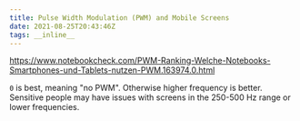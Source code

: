 ```yaml
---
title: Pulse Width Modulation (PWM) and Mobile Screens
date: 2021-08-25T20:43:46Z
tags: __inline__
---
```


https://www.notebookcheck.com/PWM-Ranking-Welche-Notebooks-Smartphones-und-Tablets-nutzen-PWM.163974.0.html

`0` is best, meaning "no PWM". Otherwise higher frequency is better. Sensitive people may have issues with screens in the 250-500 Hz range or lower frequencies.

